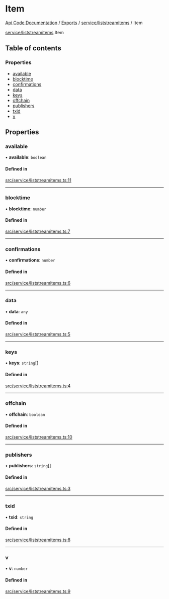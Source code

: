 # Item
 
[Api Code Documentation](../README.md) / [Exports](../modules.md) / [service/liststreamitems](../modules/service_liststreamitems.md) / Item

[service/liststreamitems](../modules/service_liststreamitems.md).Item

## Table of contents

### Properties

- [available](service_liststreamitems.Item.md#available)
- [blocktime](service_liststreamitems.Item.md#blocktime)
- [confirmations](service_liststreamitems.Item.md#confirmations)
- [data](service_liststreamitems.Item.md#data)
- [keys](service_liststreamitems.Item.md#keys)
- [offchain](service_liststreamitems.Item.md#offchain)
- [publishers](service_liststreamitems.Item.md#publishers)
- [txid](service_liststreamitems.Item.md#txid)
- [v](service_liststreamitems.Item.md#v)

## Properties

### available

• **available**: `boolean`

#### Defined in

[src/service/liststreamitems.ts:11](https://github.com/openkfw/TruBudget/blob/95e6f8a/api/src/service/liststreamitems.ts#L11)

___

### blocktime

• **blocktime**: `number`

#### Defined in

[src/service/liststreamitems.ts:7](https://github.com/openkfw/TruBudget/blob/95e6f8a/api/src/service/liststreamitems.ts#L7)

___

### confirmations

• **confirmations**: `number`

#### Defined in

[src/service/liststreamitems.ts:6](https://github.com/openkfw/TruBudget/blob/95e6f8a/api/src/service/liststreamitems.ts#L6)

___

### data

• **data**: `any`

#### Defined in

[src/service/liststreamitems.ts:5](https://github.com/openkfw/TruBudget/blob/95e6f8a/api/src/service/liststreamitems.ts#L5)

___

### keys

• **keys**: `string`[]

#### Defined in

[src/service/liststreamitems.ts:4](https://github.com/openkfw/TruBudget/blob/95e6f8a/api/src/service/liststreamitems.ts#L4)

___

### offchain

• **offchain**: `boolean`

#### Defined in

[src/service/liststreamitems.ts:10](https://github.com/openkfw/TruBudget/blob/95e6f8a/api/src/service/liststreamitems.ts#L10)

___

### publishers

• **publishers**: `string`[]

#### Defined in

[src/service/liststreamitems.ts:3](https://github.com/openkfw/TruBudget/blob/95e6f8a/api/src/service/liststreamitems.ts#L3)

___

### txid

• **txid**: `string`

#### Defined in

[src/service/liststreamitems.ts:8](https://github.com/openkfw/TruBudget/blob/95e6f8a/api/src/service/liststreamitems.ts#L8)

___

### v

• **v**: `number`

#### Defined in

[src/service/liststreamitems.ts:9](https://github.com/openkfw/TruBudget/blob/95e6f8a/api/src/service/liststreamitems.ts#L9)
